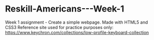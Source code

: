# Reskill-Americans---Week-1
Week 1 assignment - Create a simple webpage. 
Made with HTML5 and CSS3
Reference site used for practice purposes only: https://www.keychron.com/collections/low-profile-keyboard-collection
